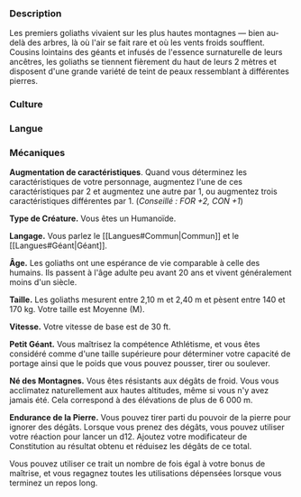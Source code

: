 ### Description

Les premiers goliaths vivaient sur les plus hautes montagnes — bien au-delà des arbres, là où l'air se fait rare et où les vents froids soufflent. Cousins lointains des géants et infusés de l'essence surnaturelle de leurs ancêtres, les goliaths se tiennent fièrement du haut de leurs 2 mètres et disposent d'une grande variété de teint de peaux ressemblant à différentes pierres.
### Culture

### Langue

### Mécaniques

**Augmentation de caractéristiques**. Quand vous déterminez les caractéristiques de votre personnage, augmentez l'une de ces caractéristiques par 2 et augmentez une autre par 1, ou augmentez trois caractéristiques différentes par 1. (*Conseillé : FOR +2, CON +1*)

**Type de Créature.** Vous êtes un Humanoïde.

**Langage.** Vous parlez le [[Langues#Commun|Commun]] et le [[Langues#Géant|Géant]].

**Âge.** Les goliaths ont une espérance de vie comparable à celle des humains. Ils passent à l'âge adulte peu avant 20 ans et vivent généralement moins d'un siècle.

**Taille.** Les goliaths mesurent entre 2,10 m et 2,40 m et pèsent entre 140 et 170 kg. Votre taille est Moyenne (M).

**Vitesse.** Votre vitesse de base est de 30 ft.

**Petit Géant.** Vous maîtrisez la compétence Athlétisme, et vous êtes considéré comme d'une taille supérieure pour déterminer votre capacité de portage ainsi que le poids que vous pouvez pousser, tirer ou soulever.

**Né des Montagnes.** Vous êtes résistants aux dégâts de froid. Vous vous acclimatez naturellement aux hautes altitudes, même si vous n'y avez jamais été. Cela correspond à des élévations de plus de 6 000 m.

**Endurance de la Pierre.** Vous pouvez tirer parti du pouvoir de la pierre pour ignorer des dégâts. Lorsque vous prenez des dégâts, vous pouvez utiliser votre réaction pour lancer un d12. Ajoutez votre modificateur de Constitution au résultat obtenu et réduisez les dégâts de ce total.

Vous pouvez utiliser ce trait un nombre de fois égal à votre bonus de maîtrise, et vous regagnez toutes les utilisations dépensées lorsque vous terminez un repos long.
